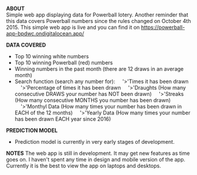 
<STRONG>ABOUT</STRONG><br>
Simple web app displaying data for Powerball lotery. Another reminder that this data covers Powerball numbers since the rules changed on October 4th 2015. This simple web app is live and you can find it on <https://powerball-app-bpdwc.ondigitalocean.app/>

<STRONG>DATA COVERED</STRONG><br>
- Top 10 winning white numbers
- Top 10 winning Powerball (red) numbers
- Winning numbers in the past month (there are 12 draws in an average month)
- Search function (search any number for):
&nbsp;&nbsp;&nbsp;&nbsp;'>'Times it has been drawn
&nbsp;&nbsp;&nbsp;&nbsp;'>'Percentage of times it has been drawn
&nbsp;&nbsp;&nbsp;&nbsp;'>'Draughts (How many consecutive DRAWS your number has NOT been drawn)
&nbsp;&nbsp;&nbsp;&nbsp;'>'Streaks (How many consecutive MONTHS you number has been drawn) 
&nbsp;&nbsp;&nbsp;&nbsp;'>'Monthyl Data (How many times your number has been drawn in EACH of the 12 months)
&nbsp;&nbsp;&nbsp;&nbsp;'>'Yearly Data (How many times your number has been drawn EACH year since 2016)

<STRONG>PREDICTION MODEL</STRONG>
- Prediction model is currently in very early stages of development. 

<STRONG>NOTES</STRONG>
The web app is still in development. It may get new features as time goes on. I haven't spent any time in design and mobile version of the app. Currently it is the best to view the app on laptops and desktops. 
